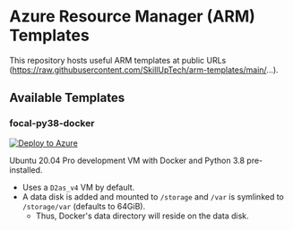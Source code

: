 # Azure Resource Manager (ARM) Templates

This repository hosts useful ARM templates at public URLs (https://raw.githubusercontent.com/SkillUpTech/arm-templates/main/...).

## Available Templates

### focal-py38-docker
[![Deploy to Azure](https://aka.ms/deploytoazurebutton)](https://portal.azure.com/#create/Microsoft.Template/uri/https%3A%2F%2Fraw.githubusercontent.com%2FSkillUpTech%2Farm-templates%2Fmain%2Ffocal-py38-docker%2Fazuredeploy.json)

Ubuntu 20.04 Pro development VM with Docker and Python 3.8 pre-installed. 
- Uses a `D2as_v4` VM by default.
- A data disk is added and mounted to `/storage` and `/var` is symlinked to `/storage/var` (defaults to 64GiB).
    - Thus, Docker's data directory will reside on the data disk.

